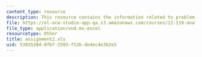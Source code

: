 ```yaml
---
content_type: resource
description: This resource contains the information related to problem set 2.
file: https://ol-ocw-studio-app-qa.s3.amazonaws.com/courses/12-119-analytical-techniques-for-studying-environmental-and-geologic-samples-spring-2011/5383530d0fbf2593f52bde4ec4e3b2e5_assignment2.xls
file_type: application/vnd.ms-excel
resourcetype: Other
title: assignment2.xls
uid: 5383530d-0fbf-2593-f52b-de4ec4e3b2e5
---
```

